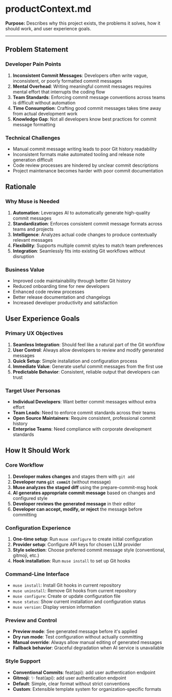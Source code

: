 # productContext.md

**Purpose:**
Describes why this project exists, the problems it solves, how it should work, and user experience goals.

---

## Problem Statement

### Developer Pain Points

1. **Inconsistent Commit Messages**: Developers often write vague, inconsistent, or poorly formatted commit messages
2. **Mental Overhead**: Writing meaningful commit messages requires mental effort that interrupts the coding flow
3. **Team Standards**: Enforcing commit message conventions across teams is difficult without automation
4. **Time Consumption**: Crafting good commit messages takes time away from actual development work
5. **Knowledge Gap**: Not all developers know best practices for commit message formatting

### Technical Challenges

- Manual commit message writing leads to poor Git history readability
- Inconsistent formats make automated tooling and release note generation difficult
- Code review processes are hindered by unclear commit descriptions
- Project maintenance becomes harder with poor commit documentation

## Rationale

### Why Muse is Needed

1. **Automation**: Leverages AI to automatically generate high-quality commit messages
2. **Standardization**: Enforces consistent commit message formats across teams and projects
3. **Intelligence**: Analyzes actual code changes to produce contextually relevant messages
4. **Flexibility**: Supports multiple commit styles to match team preferences
5. **Integration**: Seamlessly fits into existing Git workflows without disruption

### Business Value

- Improved code maintainability through better Git history
- Reduced onboarding time for new developers
- Enhanced code review processes
- Better release documentation and changelogs
- Increased developer productivity and satisfaction

## User Experience Goals

### Primary UX Objectives

1. **Seamless Integration**: Should feel like a natural part of the Git workflow
2. **User Control**: Always allow developers to review and modify generated messages
3. **Quick Setup**: Simple installation and configuration process
4. **Immediate Value**: Generate useful commit messages from the first use
5. **Predictable Behavior**: Consistent, reliable output that developers can trust

### Target User Personas

- **Individual Developers**: Want better commit messages without extra effort
- **Team Leads**: Need to enforce commit standards across their teams
- **Open Source Maintainers**: Require consistent, professional commit history
- **Enterprise Teams**: Need compliance with corporate development standards

## How It Should Work

### Core Workflow

1. **Developer makes changes** and stages them with `git add`
2. **Developer runs `git commit`** (without message)
3. **Muse analyzes the staged diff** using the prepare-commit-msg hook
4. **AI generates appropriate commit message** based on changes and configured style
5. **Developer reviews the generated message** in their editor
6. **Developer can accept, modify, or reject** the message before committing

### Configuration Experience

1. **One-time setup**: Run `muse configure` to create initial configuration
2. **Provider setup**: Configure API keys for chosen LLM provider
3. **Style selection**: Choose preferred commit message style (conventional, gitmoji, etc.)
4. **Hook installation**: Run `muse install` to set up Git hooks

### Command-Line Interface

- `muse install`: Install Git hooks in current repository
- `muse uninstall`: Remove Git hooks from current repository
- `muse configure`: Create or update configuration file
- `muse status`: Show current installation and configuration status
- `muse version`: Display version information

### Preview and Control

- **Preview mode**: See generated message before it's applied
- **Dry run mode**: Test configuration without actually committing
- **Manual override**: Always allow manual editing of generated messages
- **Fallback behavior**: Graceful degradation when AI service is unavailable

### Style Support

- **Conventional Commits**: feat(api): add user authentication endpoint
- **Gitmoji**: ✨ feat(api): add user authentication endpoint
- **Default**: Simple, clear format without strict conventions
- **Custom**: Extensible template system for organization-specific formats
